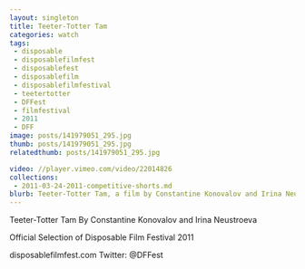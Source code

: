 ```yaml
---
layout: singleton
title: Teeter-Totter Tam
categories: watch
tags:
 - disposable
 - disposablefilmfest
 - disposablefest
 - disposablefilm
 - disposablefilmfestival
 - teetertotter
 - DFFest
 - filmfestival
 - 2011
 - DFF
image: posts/141979051_295.jpg
thumb: posts/141979051_295.jpg
relatedthumb: posts/141979051_295.jpg

video: //player.vimeo.com/video/22014826
collections:
 - 2011-03-24-2011-competitive-shorts.md
blurb: Teeter-Totter Tam, a film by Constantine Konovalov and Irina Neustroeva.
---
```


Teeter-Totter Tam
By Constantine Konovalov and Irina Neustroeva

Official Selection of Disposable Film Festival 2011

disposablefilmfest.com
Twitter: @DFFest
